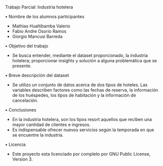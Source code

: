 Trabajo Parcial: Industria hotelera

• Nombre de los alumnos participantes
  - Mathias Hualtibamba Valerio
  - Fabio Andre Osorio Ramos
  - Giorgio Mancusi Barreda

• Objetivo del trabajo
  - Se busca entender, mediante el dataset proporcionado, la industria hotelera; proporcionar insights y solución a alguna problemática que se presente.


• Breve descripción del dataset

  - Se utilizo un conjunto de datos acerca de dos tipos de hoteles. Las variables describen factores como las fechas de reserva, la información de los huéspedes, los tipos de habitación y la información de cancelación.

• Conclusiones

-	En la industria hotelera, son los tipos resort aquellos que reciben una mayor cantidad de clientes e ingresos.
-	Es indispensable ofrecer nuevos servicios según la temporada en que se encuentre la industria.

• Licencia
  - Este proyecto esta licenciado por completo por GNU Public License, Version 3.
